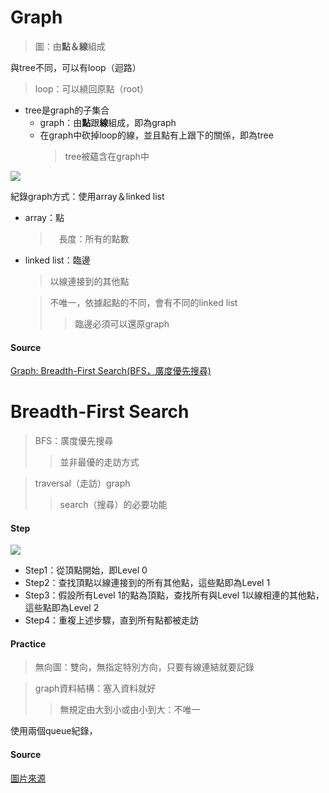 
# Graph
  > 圖：由**點＆線**組成

與tree不同，可以有loop（迴路）
  > loop：可以繞回原點（root）
  
- tree是graph的子集合
  - graph：由**點**跟**線**組成，即為graph
  - 在graph中砍掉loop的線，並且點有上跟下的關係，即為tree
    > tree被蘊含在graph中

![](https://github.com/vanikk06/Data-structures-and-Algorithms/blob/master/week_12/image/1576310235203.jpg)

紀錄graph方式：使用array＆linked list
  - array：點
    >　長度：所有的點數
  - linked list：臨邊
    > 以線連接到的其他點
    
    > 不唯一，依據起點的不同，會有不同的linked list
    >> 臨邊必須可以還原graph
    
#### Source
[Graph: Breadth-First Search(BFS，廣度優先搜尋)](http://alrightchiu.github.io/SecondRound/graph-breadth-first-searchbfsguang-du-you-xian-sou-xun.html)

# Breadth-First Search
 > BFS：廣度優先搜尋
 >> 並非最優的走訪方式

 > traversal（走訪）graph
 >> search（搜尋）的必要功能
 
 
#### Step
![](https://upload.wikimedia.org/wikipedia/commons/9/99/Breadth-first_search_Algorithm.gif)

- Step1：從頂點開始，即Level 0
- Step2：查找頂點以線連接到的所有其他點，這些點即為Level 1
- Step3：假設所有Level 1的點為頂點，查找所有與Level 1以線相連的其他點，這些點即為Level 2
- Step4：重複上述步驟，直到所有點都被走訪
  
#### Practice


> 無向圖：雙向，無指定特別方向，只要有線連結就要記錄

> graph資料結構：塞入資料就好
>> 無規定由大到小或由小到大：不唯一

使用兩個queue紀錄，

#### Source
[圖片來源](https://commons.wikimedia.org/wiki/File:Breadth-first_search_Algorithm.gif)
